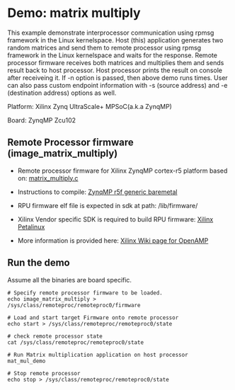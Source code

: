 # Demo: matrix multiply

  This example demonstrate interprocessor communication using rpmsg framework
  in the Linux kernelspace. Host (this) application generates two random matrices and send
  them to remote processor using rpmsg framework in the Linux kernelspace and waits for
  the response. Remote processor firmware receives both matrices and
  multiplies them and sends result back to host processor.
  Host processor prints the result on console after receiveing it.
  If -n <number> option is passed, then above demo runs <number> times.
  User can also pass custom endpoint information with -s (source address)
  and -e (destination address) options as well.

  Platform: Xilinx Zynq UltraScale+ MPSoC(a.k.a ZynqMP) 

  Board: ZynqMP Zcu102

  ## Remote Processor firmware (image_matrix_multiply)

  * Remote processor firmware for Xilinx ZynqMP cortex-r5 platform based on: [matrix_multiply.c](https://github.com/OpenAMP/open-amp/blob/main/apps/examples/matrix_multiply/matrix_multiply.c)

  * Instructions to compile: [ZynqMP r5f generic baremetal](https://github.com/OpenAMP/open-amp/blob/main/README.md#example-to-compile-zynq-ultrascale-mpsoc-r5-genericbaremetal-remote)

  * RPU firmware elf file is expected in sdk at path: /lib/firmware/

  * Xilinx Vendor specific SDK is required to build RPU firmware: [Xilinx Petalinux](https://www.xilinx.com/support/download/index.html/content/xilinx/en/downloadNav/embedded-design-tools.html)
  * More information is provided here: [Xilinx Wiki page for OpenAMP](https://xilinx-wiki.atlassian.net/wiki/spaces/A/pages/18841718/OpenAMP)

  ## Run the demo

  Assume all the binaries are board specific.

  ```
  # Specify remote processor firmware to be loaded.
  echo image_matrix_multiply > /sys/class/remoteproc/remoteproc0/firmware

  # Load and start target Firmware onto remote processor
  echo start > /sys/class/remoteproc/remoteproc0/state

  # check remote processor state
  cat /sys/class/remoteproc/remoteproc0/state

  # Run Matrix multiplication application on host processor
  mat_mul_demo

  # Stop remote processor
  echo stop > /sys/class/remoteproc/remoteproc0/state
  ```
